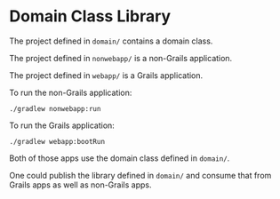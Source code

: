 # Domain Class Library

The project defined in `domain/` contains a domain class.

The project defined in `nonwebapp/` is a non-Grails application.

The project defined in `webapp/` is a Grails application.

To run the non-Grails application:

    ./gradlew nonwebapp:run
    
To run the Grails application:

    ./gradlew webapp:bootRun
    
Both of those apps use the domain class defined in `domain/`.

One could publish the library defined in `domain/` and consume that
from Grails apps as well as non-Grails apps.
